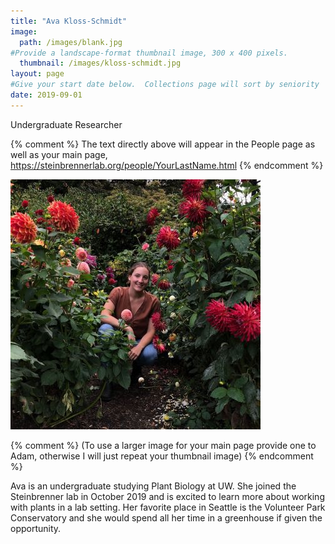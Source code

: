 ```yaml
---
title: "Ava Kloss-Schmidt"
image: 
  path: /images/blank.jpg
#Provide a landscape-format thumbnail image, 300 x 400 pixels.
  thumbnail: /images/kloss-schmidt.jpg
layout: page
#Give your start date below.  Collections page will sort by seniority
date: 2019-09-01
---
```


Undergraduate Researcher

{% comment %}
The text directly above will appear in the People page as well as your main page, https://steinbrennerlab.org/people/YourLastName.html
{% endcomment %}

<img src="/images/kloss-schmidt2.jpg" class="align-left" alt="">

<BR CLEAR="left">

{% comment %}
(To use a larger image for your main page provide one to Adam, otherwise I will just repeat your thumbnail image)
{% endcomment %}

Ava is an undergraduate studying Plant Biology at UW. She joined the Steinbrenner lab in October 2019 and is excited to learn more about working with plants in a lab setting. Her favorite place in Seattle is the Volunteer Park Conservatory and she would spend all her time in a greenhouse if given the opportunity. 